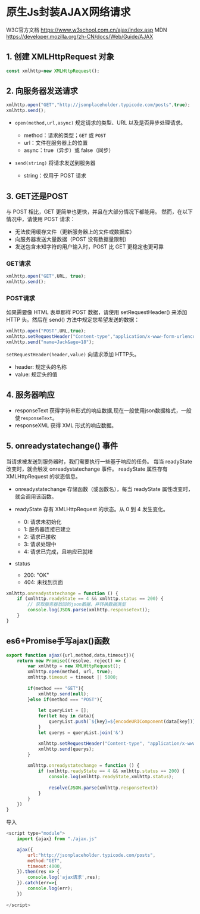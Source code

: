# 原生Js封装AJAX网络请求

W3C官方文档 https://www.w3school.com.cn/ajax/index.asp
MDN https://developer.mozilla.org/zh-CN/docs/Web/Guide/AJAX

## 1. 创建 XMLHttpRequest 对象
``` js
const xmlhttp=new XMLHttpRequest(); 
```

## 2. 向服务器发送请求

``` js
xmlhttp.open("GET","http://jsonplaceholder.typicode.com/posts",true);
xmlhttp.send();
```
- `open(method,url,async)`  规定请求的类型、URL 以及是否异步处理请求。
    - method：请求的类型；`GET` 或 `POST`
    - url：文件在服务器上的位置
    - async：true（异步）或 false（同步）

- `send(string)`  将请求发送到服务器
    - string：仅用于 POST 请求


## 3. GET还是POST
与 POST 相比，GET 更简单也更快，并且在大部分情况下都能用。
然而，在以下情况中，请使用 POST 请求：

- 无法使用缓存文件（更新服务器上的文件或数据库）
- 向服务器发送大量数据（POST 没有数据量限制）
- 发送包含未知字符的用户输入时，POST 比 GET 更稳定也更可靠
  
### GET请求
``` js
xmlhttp.open("GET",URL, true);
xmlhttp.send();
```

### POST请求
如果需要像 HTML 表单那样 POST 数据，请使用 setRequestHeader() 来添加 HTTP 头。然后在 send() 方法中规定您希望发送的数据：
``` js
xmlhttp.open("POST",URL,true);
xmlhttp.setRequestHeader("Content-type","application/x-www-form-urlencoded");
xmlhttp.send("name=Jack&age=18");
```
`setRequestHeader(header,value)` 	向请求添加 HTTP头。
- header: 规定头的名称
- value: 规定头的值

## 4. 服务器响应
- responseText 获得字符串形式的响应数据,现在一般使用json数据格式，一般使`responseText`。
- responseXML 获得 XML 形式的响应数据。


## 5. onreadystatechange()  事件
当请求被发送到服务器时，我们需要执行一些基于响应的任务。
每当 readyState 改变时，就会触发 onreadystatechange 事件。
readyState 属性存有 XMLHttpRequest 的状态信息。

- onreadystatechange	存储函数（或函数名），每当 readyState 属性改变时，就会调用该函数。
- readyState	存有 XMLHttpRequest 的状态。从 0 到 4 发生变化。

    - 0: 请求未初始化
    - 1: 服务器连接已建立
    - 2: 请求已接收
    - 3: 请求处理中
    - 4: 请求已完成，且响应已就绪
- status	
    - 200: "OK"
    - 404: 未找到页面

``` js
xmlhttp.onreadystatechange = function () {
    if (xmlhttp.readyState == 4 && xmlhttp.status == 200) {
        // 获取服务器放回的json数据，并转换数据类型
        console.log(JSON.parse(xmlhttp.responseText));
    }
}
```


## es6+Promise手写ajax()函数
``` js
export function ajax({url,method,data,timeout}){
    return new Promise((resolve, reject) => {
        var xmlhttp = new XMLHttpRequest();
        xmlhttp.open(method, url, true);
        xmlhttp.timeout = timeout || 5000;
        
        if(method === "GET"){
            xmlhttp.send(null);
        }else if(method === "POST"){
            
            let queryList = [];
            for(let key in data){
                queryList.push(`${key}=${encodeURIComponent(data[key])}`);
            }
            let querys = queryList.join('&')

            xmlhttp.setRequestHeader("Content-type", "application/x-www-form-urlencoded");
            xmlhttp.send(querys);
        }
        
        xmlhttp.onreadystatechange = function () {
            if (xmlhttp.readyState == 4 && xmlhttp.status == 200) {
                console.log(xmlhttp.readyState,xmlhttp.status);
                
                resolve(JSON.parse(xmlhttp.responseText))
            }
        }
    })
}

```

导入
``` js
<script type="module">
    import {ajax} from "./ajax.js"

    ajax({
        url:"http://jsonplaceholder.typicode.com/posts",
        method:"GET",
        timeout:4000,
    }).then(res => {
        console.log('ajax请求',res);
    }).catch(err=>{
        console.log(err);
    })
    
</script>
```
